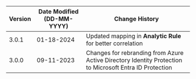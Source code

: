 | **Version** | **Date Modified (DD-MM-YYYY)** | **Change History**                                                 |
|-------------|--------------------------------|--------------------------------------------------------------------|
| 3.0.1       | 01-18-2024                     | Updated mapping in **Analytic Rule** for better correlation   | 
| 3.0.0       | 09-11-2023                     | Changes for rebranding from Azure Active Directory Identity Protection to Microsoft Entra ID Protection   | 


         
                                                                                                                 
